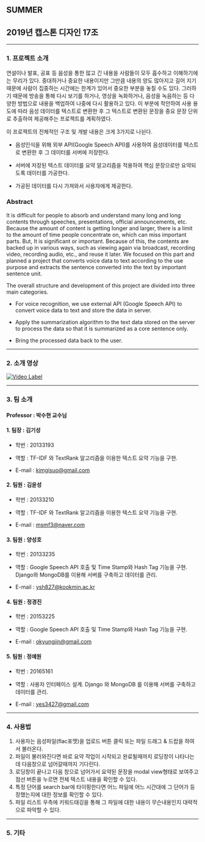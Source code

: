 ## SUMMER

## 2019년 캡스톤 디자인 17조


---------------------------------------

### 1. 프로젝트 소개


연설이나 발표, 공표 등 음성을 통한 많고 긴 내용을 사람들이 모두 흡수하고 이해하기에는 무리가 있다. 중대하거나 중요한 내용이지만 그만큼 내용의 양도 많아지고 길어 지기 때문에 사람이 집중하는 시간에는 한계가 있어서 중요한 부분을 놓칠 수도 있다. 그러하기 때문에 방송을 통해 다시 보기를 하거나, 영상을 녹화하거나, 음성을 녹음하는 등 다양한 방법으로 내용을 백업하여 나중에 다시 활용하고 있다. 이 부분에 착안하여 사용 용도에 따라 음성 데이터를 텍스트로 변환한 후 그 텍스트로 변환된 문장을 중요 문장 단위로 추출하여 제공해주는 프로젝트를 계획하였다.

이 프로젝트의 전체적인 구조 및 개발 내용은 크게 3가지로 나뉜다.

-  음성인식을 위해 외부 API(Google Speech API)를 사용하여 음성데이터를 텍스트로 변환한 후 그 데이터를 서버에 저장한다.

-  서버에 저장된 텍스트 데이터를 요약 알고리즘을 적용하여 핵심 문장으로만 요약되도록 데이터를 가공한다.

-  가공된 데이터를 다시 가져와서 사용자에게 제공한다.


### Abstract

It is difficult for people to absorb and understand many long and long contents through speeches, presentations, official announcements, etc. Because the amount of content is getting longer and larger, there is a limit to the amount of time people concentrate on, which can miss important parts. But, It is significant or important. Because of this, the contents are backed up in various ways, such as viewing again via broadcast, recording video, recording audio, etc., and reuse it later. We focused on this part and planned a project that converts voice data to text according to the use purpose and extracts the sentence converted into the text by important sentence unit.

The overall structure and development of this project are divided into three main categories.

-  For voice recognition, we use external API (Google Speech API) to convert voice data to text and store the data in server.

-  Apply the summarization algorithm to the text data stored on the server to process the data so that it is summarized as a core sentence only.


-  Bring the processed data back to the user.



---------------------------------------

### 2. 소개 영상

[![Video Label](https://img.youtube.com/vi/UIbcKwdViQM/0.jpg)](https://youtu.be/UIbcKwdViQM)

---------------------------------------

### 3. 팀 소개


#### Professor : **박수현 교수님**


#### 1. 팀장 : 김기성

- 학번 : 20133193

- 역할 : TF-IDF 와 TextRank 알고리즘을 이용한 텍스트 요약 기능을 구현.

- E-mail : kimgisuo@gmail.com


#### 2. 팀원 : 김윤성

- 학번 : 20133210

- 역할 : TF-IDF 와 TextRank 알고리즘을 이용한 텍스트 요약 기능을 구현.

- E-mail : msmf3@naver.com


#### 3. 팀원 : 양성호

- 학번 : 20133235

- 역할 : Google Speech API 호출 및 Time Stamp와 Hash Tag 기능을 구현. Django와 MongoDB를 이용해 서버를 구축하고 데이터를 관리.

- E-mail : ysh827@kookmin.ac.kr 


#### 4. 팀원 : 정경진

- 학번 : 20153225

- 역할 : Google Speech API 호출 및 Time Stamp와 Hash Tag 기능을 구현.

- E-mail : okyungjin@gmail.com


#### 5. 팀원 : 정예원

- 학번 : 20165161

- 역할 : 사용자 인터페이스 설계. Django 와 MongoDB 를 이용해 서버를 구축하고 데이터를 관리.

- E-mail : yes3427@gmail.com


---------------------------------------

### 4. 사용법


1) 사용자는 음성파일(flac포맷)을 업로드 버튼 클릭 또는 파일 드래그 & 드랍을 하여서 불러온다.
2) 파일이 불러와진다면 바로 요약 작업이 시작되고 완료될때까지 로딩창이 나타나는데 다음창으로 넘어갈때까지 기다린다.
3) 로딩창이 끝나고 다음 창으로 넘어가서 요약된 문장을 modal view형태로 보여주고 점선 버튼을 누르면 전체 텍스트 내용을 확인할 수 있다.
4) 특정 단어를 search bar에 타이핑한다면 어느 파일에 어느 시간대에 그 단어가 등장했는지에 대한 정보를 확인할 수 있다.
5) 파일 리스트 우측에 키워드태깅을 통해 그 파일에 대한 내용이 무슨내용인지 대략적으로 파악할 수 있다.


---------------------------------------

### 5. 기타

